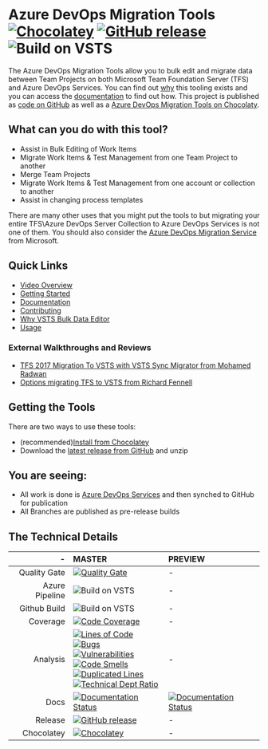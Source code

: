# Azure DevOps Migration Tools [![Chocolatey](https://img.shields.io/chocolatey/dt/vsts-sync-migrator.svg)](https://chocolatey.org/packages/vsts-sync-migrator/) [![GitHub release](https://img.shields.io/github/release/nkdAgility/vsts-sync-migration.svg)](https://github.com/nkdAgility/vsts-sync-migrator/releases) ![Build on VSTS](https://nkdagility.visualstudio.com/_apis/public/build/definitions/1b52ce63-eccc-41c8-88f9-ae6ebeefdc63/94/badge) 

The Azure DevOps Migration Tools allow you to bulk edit and migrate data between Team Projects on both Microsoft Team Foundation Server (TFS) and Azure DevOps Services. You can find out [why](http://vsts-bulk-editor.readthedocs.io/en/latest/why) this tooling exists and you can access the [documentation](http://vsts-bulk-editor.readthedocs.io) to find out how. This project is published as [code on GitHub](https://github.com/nkdAgility/vsts-sync-migration/) as well as a [Azure DevOps Migration Tools on Chocolaty](https://chocolatey.org/packages/vsts-sync-migrator/).

## What can you do with this tool?

- Assist in Bulk Editing of Work Items
- Migrate Work Items & Test Management from one Team Project to another
- Merge Team Projects
- Migrate Work Items & Test Management from one account or collection to another
- Assist in changing process templates

There are many other uses that you might put the tools to but migrating your entire TFS\Azure DevOps Server Collection to Azure DevOps Services is not one of them. You should also consider the [Azure DevOps Migration Service](https://www.visualstudio.com/team-services/migrate-tfs-vsts/) from Microsoft.

## Quick Links

 - [Video Overview](https://youtu.be/ZxDktQae10M)
 - [Getting Started](https://dev.azure.com/nkdagility/migration-tools/_wiki/wikis/docs?wikiVersion=GBmaster&pagePath=%2Fgetting%20started)
 - [Documentation](https://dev.azure.com/nkdagility/migration-tools/_wiki/wikis/docs?pagePath=%2Findex)
 - [Contributing](https://dev.azure.com/nkdagility/migration-tools/_wiki/wikis/docs?pagePath=%2Findex&anchor=contributing)
 - [Why VSTS Bulk Data Editor](https://dev.azure.com/nkdagility/migration-tools/_wiki/wikis/docs?pagePath=%2Fwhy)
 - [Usage](https://dev.azure.com/nkdagility/migration-tools/_wiki/wikis/docs?pagePath=%2Fusage%2Fusage)



### External Walkthroughs and Reviews

  - [TFS 2017 Migration To VSTS with VSTS Sync Migrator from Mohamed Radwan](http://mohamedradwan.com/2017/09/15/tfs-2017-migration-to-vsts-with-vsts-sync-migrator/)
  - [Options migrating TFS to VSTS from Richard Fennell](https://blogs.blackmarble.co.uk/blogs/rfennell/post/2017/05/10/Options-migrating-TFS-to-VSTS)

## Getting the Tools

There are two ways to use these tools:

- (recommended)[Install from Chocolatey](https://chocolatey.org/packages/vsts-sync-migrator/)
- Download the [latest release from GitHub](https://github.com/nkdAgility/vsts-sync-migration/releases) and unzip

## You are seeing:

 - All work is done is [Azure DevOps Services](https://www.visualstudio.com/products/what-is-visual-studio-online-vs) and then synched to GitHub for publication
 - All Branches are published as pre-release builds

## The Technical Details

|-| MASTER | PREVIEW |
|-------------:|:-------------|:-------------|
| Quality Gate | [![Quality Gate](https://sonarcloud.io/api/badges/gate?key=vsts-sync-migrator%3Amaster)](https://sonarcloud.io/dashboard/index/vsts-sync-migrator%3Amaster) | - |
| Azure Pipeline | ![Build on VSTS](https://nkdagility.visualstudio.com/_apis/public/build/definitions/1b52ce63-eccc-41c8-88f9-ae6ebeefdc63/94/badge) | - |
| Github Build| ![Build on VSTS](https://nkdagility.visualstudio.com/_apis/public/build/definitions/1b52ce63-eccc-41c8-88f9-ae6ebeefdc63/95/badge) | - |
| Coverage | [![Code Coverage](https://sonarcloud.io/api/badges/measure?key=vsts-sync-migrator%3Amaster&metric=coverage)](https://sonarcloud.io/dashboard/?id=vsts-sync-migrator%3master) |  - |
| Analysis | [![Lines of Code](https://sonarcloud.io/api/badges/measure?key=vsts-sync-migrator%3Amaster&metric=ncloc)](https://sonarcloud.io/dashboard/?id=vsts-sync-migrator%3master)<br />[![Bugs](https://sonarcloud.io/api/badges/measure?key=vsts-sync-migrator%3Amaster&metric=bugs)](https://sonarcloud.io/dashboard/?id=vsts-sync-migrator%3master)<br />[![Vulnerabilities](https://sonarcloud.io/api/badges/measure?key=vsts-sync-migrator%3Amaster&metric=vulnerabilities)](https://sonarcloud.io/dashboard/?id=vsts-sync-migrator%3master)<br />[![Code Smells](https://sonarcloud.io/api/badges/measure?key=vsts-sync-migrator%3Amaster&metric=code_smells)](https://sonarcloud.io/project/issues?id=vsts-sync-migrator%3master&resolved=false&types=CODE_SMELL)<br />[![Duplicated Lines](https://sonarcloud.io/api/badges/measure?key=vsts-sync-migrator%3Amaster&metric=duplicated_lines_density)](https://sonarcloud.io/component_measures/domain/Duplications?id=vsts-sync-migrator%3master)<br />[![Technical Dept Ratio](https://sonarcloud.io/api/badges/measure?key=vsts-sync-migrator%3Amaster&metric=sqale_debt_ratio)](https://sonarcloud.io/dashboard/?id=vsts-sync-migrator%3master) | - |
| Docs |[![Documentation Status](https://readthedocs.org/projects/vsts-bulk-editor/badge/?version=stable)](http://vsts-bulk-editor.readthedocs.org/en/stable/)|[![Documentation Status](https://readthedocs.org/projects/vsts-bulk-editor/badge/?version=latest)](http://vsts-bulk-editor.readthedocs.org/en/latest/)|
| Release |[![GitHub release](https://img.shields.io/github/release/nkdAgility/vsts-sync-migration.svg)](https://github.com/nkdAgility/vsts-sync-migrator/releases)| - |
|Chocolatey|[![Chocolatey](https://img.shields.io/chocolatey/v/vsts-sync-migrator.svg)](https://chocolatey.org/packages/vsts-sync-migrator/)|-|
